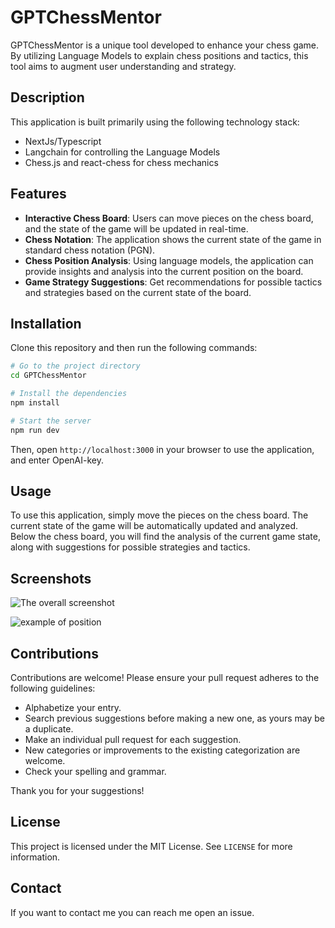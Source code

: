 # GPTChessMentor



GPTChessMentor is a unique tool developed to enhance your chess game. By utilizing Language Models to explain chess positions and tactics, this tool aims to augment user understanding and strategy. 

## Description

This application is built primarily using the following technology stack:

- NextJs/Typescript
- Langchain for controlling the Language Models
- Chess.js and react-chess for chess mechanics

## Features

- **Interactive Chess Board**: Users can move pieces on the chess board, and the state of the game will be updated in real-time.
- **Chess Notation**: The application shows the current state of the game in standard chess notation (PGN).
- **Chess Position Analysis**: Using language models, the application can provide insights and analysis into the current position on the board.
- **Game Strategy Suggestions**: Get recommendations for possible tactics and strategies based on the current state of the board.

## Installation

Clone this repository and then run the following commands:

```bash
# Go to the project directory
cd GPTChessMentor

# Install the dependencies
npm install

# Start the server
npm run dev
```

Then, open `http://localhost:3000` in your browser to use the application, and enter OpenAI-key.

## Usage

To use this application, simply move the pieces on the chess board. The current state of the game will be automatically updated and analyzed. Below the chess board, you will find the analysis of the current game state, along with suggestions for possible strategies and tactics.


## Screenshots

![The overall screenshot](chees1.jpeg)

![example of position](chees2.jpeg)


## Contributions

Contributions are welcome! Please ensure your pull request adheres to the following guidelines:

- Alphabetize your entry.
- Search previous suggestions before making a new one, as yours may be a duplicate.
- Make an individual pull request for each suggestion.
- New categories or improvements to the existing categorization are welcome.
- Check your spelling and grammar.

Thank you for your suggestions!

## License

This project is licensed under the MIT License. See `LICENSE` for more information.

## Contact

If you want to contact me you can reach me open an issue.
